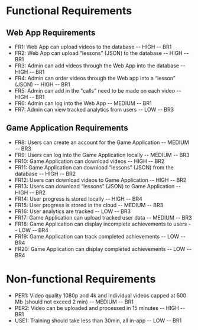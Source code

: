 # Functional Requirements
## Web App Requirements
- FR1: Web App can upload videos to the database -- HIGH -- BR1
- FR2: Web App can upload “lessons” (JSON) to the database -- HIGH -- BR1
- FR3: Admin can add videos through the Web App into the database -- HIGH -- BR1
- FR4: Admin can order videos through the Web app into a “lesson” (JSON) -- HIGH -- BR1
- FR5: Admin can add in the "calls" need to be made on each video -- HIGH -- BR1
- FR6: Admin can log into the Web App -- MEDIUM -- BR1
- FR7: Admin can view tracked analytics from users -- LOW -- BR3

## Game Application Requirements
- FR8: Users can create an account for the Game Application -- MEDIUM -- BR3
- FR9: Users can log into the Game Application locally -- MEDIUM -- BR3
- FR10: Game Application can download videos -- HIGH -- BR2
- FR11: Game Application can download “lessons” (JSON) from the database -- HIGH -- BR2
- FR12: Users can download videos to Game Application -- HIGH -- BR2
- FR13: Users can download “lessons” (JSON) to Game Application -- HIGH -- BR2
- FR14: User progress is stored locally -- HIGH -- BR4
- FR15: User progress is stored in the cloud -- MEDIUM -- BR3
- FR16: User analytics are tracked -- LOW -- BR3
- FR17: Game Application can upload tracked user data -- MEDIUM -- BR3
- FR18: Game Application can display incomplete achievements to users -- LOW -- BR4
- FR19: Game Application can track completed achievements -- LOW -- BR4
- FR20: Game Application can display completed achievements -- LOW -- BR4


# Non-functional Requirements
- PER1: Video quality 1080p and 4k and individual videos capped at 500 Mb (should not exceed 2 min) -- MEDIUM -- BR1
- PER2: Video can be uploaded and processed in 15 minutes -- HIGH -- BR1
- USE1: Training should take less than 30min, all in-app -- LOW -- BR1
